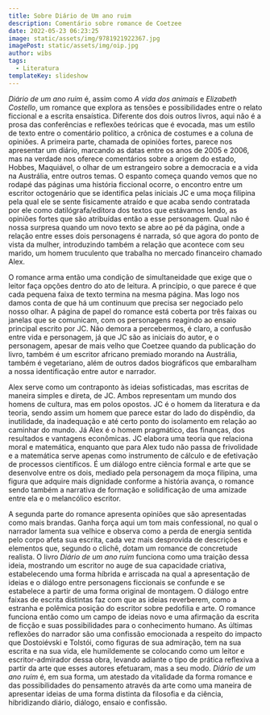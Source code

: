 ```yaml
---
title: Sobre Diário de Um ano ruim
description: Comentário sobre romance de Coetzee
date: 2022-05-23 06:23:25
image: static/assets/img/9781921922367.jpg
imagePost: static/assets/img/oip.jpg
author: wibs
tags:
  - Literatura
templateKey: slideshow
---
```

*Diário de um ano ruim* é, assim como *A vida dos animais* e *Elizabeth Costello*, um romance que explora as tensões e possibilidades entre o relato ficcional e a escrita ensaística. Diferente dos dois outros livros, aqui não é a prosa das conferências e reflexões teóricas que é evocada, mas um estilo de texto entre o comentário político, a crônica de costumes e a coluna de opiniões. A primeira parte, chamada de opiniões fortes, parece nos apresentar um diário, marcando as datas entre os anos de 2005 e 2006, mas na verdade nos oferece comentários sobre a origem do estado, Hobbes, Maquiável, o olhar de um estrangeiro sobre a democracia e a vida na Austrália, entre outros temas. O espanto começa quando vemos que no rodapé das páginas uma história ficcional ocorre, o encontro entre um escritor octogenário que se identifica pelas iniciais JC e uma moça filipina pela qual ele se sente fisicamente atraído e que acaba sendo contratada por ele como datilógrafa/editora dos textos que estávamos lendo, as opiniões fortes que são atribuídas então a esse personagem. Qual não é nossa surpresa quando um novo texto se abre ao pé da página, onde a relação entre esses dois personagens é narrada, só que agora do ponto de vista da mulher, introduzindo também a relação que acontece com seu marido, um homem truculento que trabalha no mercado financeiro chamado Alex.

O romance arma então uma condição de simultaneidade que exige que o leitor faça opções dentro do ato de leitura. A princípio, o que parece é que cada pequena faixa de texto termina na mesma página. Mas logo nos damos conta de que há um continuum que precisa ser negociado pelo nosso olhar. A página de papel do romance está coberta por três faixas ou janelas que se comunicam, com os personagens reagindo ao ensaio principal escrito por JC. Não demora a percebermos, é claro, a confusão entre vida e personagem, já que JC são as iniciais do autor, e o personagem, apesar de mais velho que Coetzee quando da publicação do livro, também é um escritor africano premiado morando na Austrália, também é vegetariano, além de outros dados biográficos que embaralham a nossa identificação entre autor e narrador.

Alex serve como um contraponto às ideias sofisticadas, mas escritas de maneira simples e direta, de JC. Ambos representam um mundo dos homens de cultura, mas em polos opostos. JC é o homem da literatura e da teoria, sendo assim um homem que parece estar do lado do dispêndio, da inutilidade, da inadequação e até certo ponto do isolamento em relação ao caminhar do mundo. Já Alex é o homem pragmático, das finanças, dos resultados e vantagens econômicas. JC elabora uma teoria que relaciona moral e matemática, enquanto que para Alex tudo não passa de frivolidade e a matemática serve apenas como instrumento de cálculo e de efetivação de processos científicos. É um diálogo entre ciência formal e arte que se desenvolve entre os dois, mediado pela personagem da moça filipina, uma figura que adquire mais dignidade conforme a história avança, o romance sendo também a narrativa de formação e solidificação de uma amizade entre ela e o melancólico escritor.

A segunda parte do romance apresenta opiniões que são apresentadas como mais brandas. Ganha força aqui um tom mais confessional, no qual o narrador lamenta sua velhice e observa como a perda de energia sentida pelo corpo afeta sua escrita, cada vez mais desprovida de descrições e elementos que, segundo o clichê, dotam um romance de concretude realista. O livro *Diário de um ano ruim* funciona como uma traição dessa ideia, mostrando um escritor no auge de sua capacidade criativa, estabelecendo uma forma híbrida e arriscada na qual a apresentação de ideias e o diálogo entre personagens ficcionais se confunde e se estabelece a partir de uma forma original de montagem. O diálogo entre faixas de escrita distintas faz com que as ideias reverberem, como a estranha e polêmica posição do escritor sobre pedofilia e arte. O romance funciona então como um campo de ideias novo e uma afirmação da escrita de ficção e suas possibilidades para o conhecimento humano. As últimas reflexões do narrador são uma confissão emocionada a respeito do impacto que Dostoiévski e Tolstói, como figuras de sua admiração, tem na sua escrita e na sua vida, ele humildemente se colocando como um leitor e escritor-admirador dessa obra, levando adiante o tipo de prática reflexiva a partir da arte que esses autores efetuaram, mas a seu modo. *Diário de um ano ruim* é, em sua forma, um atestado da vitalidade da forma romance e das possibilidades do pensamento através da arte como uma maneira de apresentar ideias de uma forma distinta da filosofia e da ciência, hibridizando diário, diálogo, ensaio e confissão.